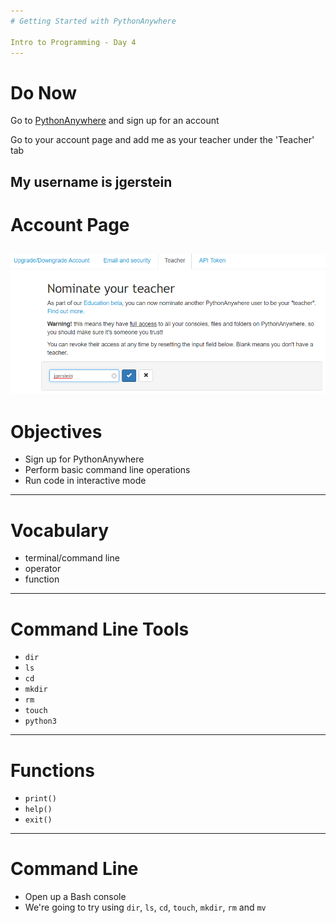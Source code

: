 ```yaml
---
# Getting Started with PythonAnywhere

Intro to Programming - Day 4
---
```

# Do Now

Go to [PythonAnywhere](www.pythonanywhere.com) and sign up for an account

Go to your account page and add me as your teacher under the 'Teacher' tab

My username is jgerstein
---
# Account Page

![teacher](Day04/assets/teacher.PNG)
---
# Objectives

* Sign up for PythonAnywhere
* Perform basic command line operations
* Run code in interactive mode
---
# Vocabulary

* terminal/command line
* operator
* function
---
# Command Line Tools

* ```dir```
* ```ls```
* ```cd```
* ```mkdir```
* ```rm```
* ```touch```
* ```python3```
---
# Functions

* ```print()```
* ```help()```
* ```exit()```
---
# Command Line

* Open up a Bash console
* We're going to try using ```dir```, ```ls```, ```cd```, ```touch```, ```mkdir```, ```rm``` and ```mv```